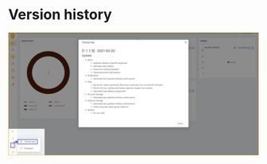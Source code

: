 # Version history

<span style="display:block;text-align:left">![Interface Web](/docs/assets/images/web-english/version-history/version-history.png) 